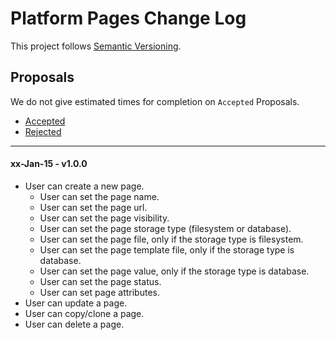 # Platform Pages Change Log

This project follows [Semantic Versioning](CONTRIBUTING.md).

## Proposals

We do not give estimated times for completion on `Accepted` Proposals.

- [Accepted](https://github.com/cartalyst/platform-pages/labels/Accepted)
- [Rejected](https://github.com/cartalyst/platform-pages/labels/Rejected)

---

#### xx-Jan-15 - v1.0.0

- User can create a new page.
	- User can set the page name.
	- User can set the page url.
	- User can set the page visibility.
	- User can set the page storage type (filesystem or database).
	- User can set the page file, only if the storage type is filesystem.
	- User can set the page template file, only if the storage type is database.
	- User can set the page value, only if the storage type is database.
	- User can set the page status.
	- User can set page attributes.
- User can update a page.
- User can copy/clone a page.
- User can delete a page.
